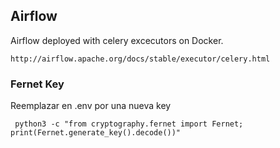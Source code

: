 ## Airflow
Airflow deployed with celery excecutors on  Docker. 
```
http://airflow.apache.org/docs/stable/executor/celery.html
```

### Fernet Key

Reemplazar en .env por una nueva key 

```
 python3 -c "from cryptography.fernet import Fernet; print(Fernet.generate_key().decode())"

 ```